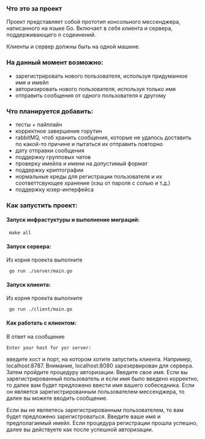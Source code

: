### Что это за проект
Проект представляет собой прототип консольного мессенджера, написанного на языке Go. Включает в себя клиента и сервера, 
поддерживающего n содеинений.

Клиенты и сервер должны быть на одной машине. 

### На данный момент возможно:
- зарегистрировать нового пользователя, используя придуманное имя и имейл
- авторизировать нового пользователя, используя только имя
- отправить сообщения от одного пользователя к другому

### Что планируется добавить:
- тесты + пайплайн
- корректное завершение горутин
- rabbitMQ, чтоб хранить сообщения, которые не удалось доставить по какой-то причине и пытаться их отправить повторно
- дату отправки сообщения
- поддержку групповых чатов
- проверку имейла и имени на допустимый формат
- поддержку криптографии
- нормальные креды для регистрации пользователя и их соответтсвующее хранение (хэш от пароля с солью и т.д.)
- поддержку юзер-интерфейса

### Как запустить проект:
#### Запуск инфрастуктуры и выполнение миграций:
```shell
 make all
```
#### Запуск сервера:
Из корня проекта выполните
```shell
 go run ./server/main.go
```

#### Запуск клиента:
Из корня проекта выполните
```shell
 go run ./client/main.go
```

#### Как работать с клиентом:
В ответ на сообщение 
```text
Enter your host for yor server:
```
введите хост и порт, на котором хотите запустить клиента. Например, localhost:8787. Внимание, localhost:8080 зарезервирован для сервера.
Затем пройдите процедуру авторизации. Введите свое имя. Если вы зарегистрированный пользователь и если имя было введено корректно, то далее вам будет предложено ввести имя вашего собеседника. 
Если он является зарегистрированным пользователем мессенджера, то далее вы можете вводить сообщение. 

Если вы не являетесь зарегистрированным пользователем, то вам будет предложено зарегистроваться. Введите ваше имя и предполагаемый имейл. 
Если процедура регистрации прошла успешно, далее вы действуете как после успешной авторизации. 
